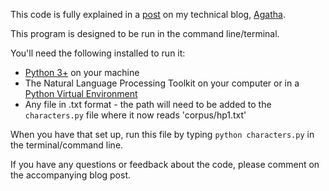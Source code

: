 This code is fully explained in a [post](https://medium.com/agatha-codes/using-textual-analysis-to-quantify-a-cast-of-characters-4f3baecdb5c) on my technical blog, [Agatha](https://medium.com/agatha-codes).

This program is designed to be run in the command line/terminal.

You'll need the following installed to run it:
- [Python 3+](https://www.python.org/downloads/) on your machine
- The Natural Language Processing Toolkit on your computer or in a [Python Virtual Environment](https://docs.python.org/3/library/venv.html)
- Any file in .txt format - the path will need to be added to the `characters.py` file where it now reads 'corpus/hp1.txt'

When you have that set up, run this file by typing `python characters.py` in the terminal/command line.

If you have any questions or feedback about the code, please comment on the accompanying blog post.
